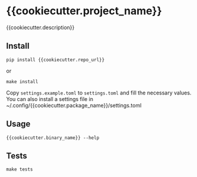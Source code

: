 # {{cookiecutter.project_name}}

{{cookiecutter.description}}

## Install

```
pip install {{cookiecutter.repo_url}}
```

or 

```
make install
```

Copy `settings.example.toml` to `settings.toml` and fill the necessary values.
You can also install a settings file in ~/.config/{{cookiecutter.package_name}}/settings.toml

## Usage

```
{{cookiecutter.binary_name}} --help
```

## Tests

```
make tests
```
